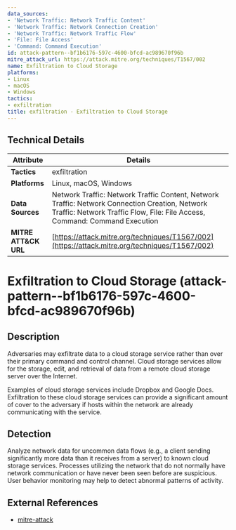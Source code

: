 ```yaml
---
data_sources:
- 'Network Traffic: Network Traffic Content'
- 'Network Traffic: Network Connection Creation'
- 'Network Traffic: Network Traffic Flow'
- 'File: File Access'
- 'Command: Command Execution'
id: attack-pattern--bf1b6176-597c-4600-bfcd-ac989670f96b
mitre_attack_url: https://attack.mitre.org/techniques/T1567/002
name: Exfiltration to Cloud Storage
platforms:
- Linux
- macOS
- Windows
tactics:
- exfiltration
title: exfiltration - Exfiltration to Cloud Storage
---
```


## Technical Details

| Attribute | Details |
|-----------|----------|
| **Tactics** | exfiltration |
| **Platforms** | Linux, macOS, Windows |
| **Data Sources** | Network Traffic: Network Traffic Content, Network Traffic: Network Connection Creation, Network Traffic: Network Traffic Flow, File: File Access, Command: Command Execution |
| **MITRE ATT&CK URL** | [https://attack.mitre.org/techniques/T1567/002](https://attack.mitre.org/techniques/T1567/002) |

# Exfiltration to Cloud Storage (attack-pattern--bf1b6176-597c-4600-bfcd-ac989670f96b)

## Description
Adversaries may exfiltrate data to a cloud storage service rather than over their primary command and control channel. Cloud storage services allow for the storage, edit, and retrieval of data from a remote cloud storage server over the Internet.

Examples of cloud storage services include Dropbox and Google Docs. Exfiltration to these cloud storage services can provide a significant amount of cover to the adversary if hosts within the network are already communicating with the service. 

## Detection
Analyze network data for uncommon data flows (e.g., a client sending significantly more data than it receives from a server) to known cloud storage services. Processes utilizing the network that do not normally have network communication or have never been seen before are suspicious. User behavior monitoring may help to detect abnormal patterns of activity.

## External References
- [mitre-attack](https://attack.mitre.org/techniques/T1567/002)
